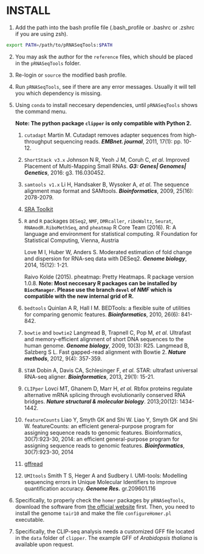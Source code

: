 # INSTALL
1. Add the path into the bash profile file (.bash_profile or .bashrc or .zshrc if you are using zsh).
```bash
export PATH=/path/to/pRNASeqTools:$PATH
```
2. You may ask the author for the `reference` files, which should be placed in the `pRNASeqTools` folder.

3. Re-login or `source` the modified bash profile.

4. Run `pRNASeqTools`, see if there are any error messages. Usually it will tell you which dependency is missing.

5. Using `conda` to install neccesary dependencies, until `pRNASeqTools` shows the command menu.

   **Note: The python package `clipper` is only compatible with Python 2.**

   1. `cutadapt`
      Martin M. Cutadapt removes adapter sequences from high-throughput sequencing reads. **_EMBnet. journal_**, 2011, 17(1): pp. 10-12.

   2. `ShortStack v3.x`
      Johnson N R, Yeoh J M, Coruh C, _et al_. Improved Placement of Multi-Mapping Small RNAs. **_G3: Genes| Genomes| Genetics_**, 2016: g3. 116.030452.

   3. `samtools v1.x`
      Li H, Handsaker B, Wysoker A, _et al_. The sequence alignment map format and SAMtools. **_Bioinformatics_**, 2009, 25(16): 2078-2079.

   4. [SRA Toolkit](https://github.com/ncbi/sra-tools/)

   5. `R` and `R` packages `DESeq2`, `NMF`, `DMRcaller`, `riboWaltz`, `Seurat`, `RNAmodR.RiboMethSeq`, and `pheatmap`
      R Core Team (2016). R: A language and environment for statistical computing. R Foundation for Statistical Computing, Vienna, Austria

      Love M I, Huber W, Anders S. Moderated estimation of fold change and dispersion for RNA-seq data with DESeq2. **_Genome biology_**, 2014, 15(12): 1-21.

      Raivo Kolde (2015). pheatmap: Pretty Heatmaps. R package version 1.0.8.
      **Note: Most neccesary R packages can be installed by `BiocManager`. Please use the branch `devel` of _NMF_ which is compatible with the new internal grid of R.**

   6. `bedtools`
      Quinlan A R, Hall I M. BEDTools: a flexible suite of utilities for comparing genomic features. **_Bioinformatics_**, 2010, 26(6): 841-842.

   7. `bowtie` and `bowtie2`
      Langmead B, Trapnell C, Pop M, _et al._ Ultrafast and memory-efficient alignment of short DNA sequences to the human genome. **_Genome biology_**, 2009, 10(3): R25.
      Langmead B, Salzberg S L. Fast gapped-read alignment with Bowtie 2. **_Nature methods_**, 2012, 9(4): 357-359.

   8. `STAR`
      Dobin A, Davis CA, Schlesinger F, _et al._ STAR: ultrafast universal RNA-seq aligner. **_Bioinformatics_**, 2013, 29(1): 15-21.

   9. `CLIPper`
      Lovci MT, Ghanem D, Marr H, _et al._ Rbfox proteins regulate alternative mRNA splicing through evolutionarily conserved RNA bridges. **_Nature structural & molecular biology_**. 2013;20(12): 1434-1442.

   10. `featureCounts`
      Liao Y, Smyth GK and Shi W. Liao Y, Smyth GK and Shi W. featureCounts: an efficient general-purpose program for assigning sequence reads to genomic features. Bioinformatics, 30(7):923-30, 2014: an efficient general-purpose program for assigning sequence reads to genomic features. ***Bioinformatics***, 30(7):923-30, 2014

   11. [gffread](https://github.com/gpertea/gffread)

   12. `UMItools`
       Smith T S, Heger A and Sudbery I. UMI-tools: Modelling sequencing errors in Unique Molecular Identifiers to improve quantification accuracy. ***Genome Res.*** gr.209601.116

6. Specifically, to properly check the `homer` packages by `pRNASeqTools`, download the software from [the official website](http://homer.ucsd.edu/homer/) first. Then, you need to install the genome `tair10` and make the file `configureHomer.pl` executable.

7. Specifically, the CLIP-seq analysis needs a customized GFF file located in the `data` folder of `clipper`. The example GFF of _Arabidopsis thaliana_ is available upon request.
